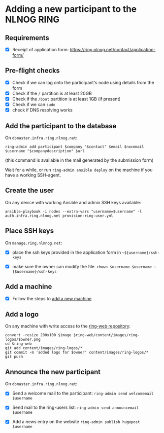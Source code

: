 # Adding a new participant to the NLNOG RING

## Requirements

* [x] Receipt of application form: https://ring.nlnog.net/contact/application-form/

## Pre-flight checks
* [x] Check if we can log onto the participant's node using details from the form
* [x] Check if the `/` partition is at least 20GB
* [x] Check if the `/boot` partition is at least 1GB (if present)
* [x] Check if we can `sudo`
* [x] check if DNS resolving works

## Add the participant to the database
On `dbmaster.infra.ring.nlnog.net`:
```
ring-admin add participant $company "$contact" $email $nocemail $username "$companydescription" $url
```
(this command is available in the mail generated by the submission form)

Wait for a while, or run `ring-admin ansible deploy` on the machine if you have a working SSH-agent.

## Create the user
On any device with working Ansible and admin SSH keys available:
```
ansible-playbook -i nodes --extra-vars "username=$username" -l auth.infra.ring.nlnog.net provision-ring-user.yml
```

## Place SSH keys
On `manage.ring.nlnnog.net`:
* [x] place the ssh keys provided in the application form in `~${username}/ssh-keys`
* [x] make sure the owner can modify the file: `chown $username.$username ~{$username}/ssh-keys`


## Add a machine
* [x] Follow the steps to [add a new machine](add_new_machine.md)

## Add a logo
On any machine with write access to the [ring-web repository](https://github.com/nlnog/ring-web):

```
convert -resize 200x100 $image $ring-web/content/images/ring-logos/$owner.png
cd $ring-web
git add content/images/ring-logos/*
git commit -m 'added logo for $owner' content/images/ring-logos/*
git push
```

## Announce the new participant
On `dbmaster.infra.ring.nlnog.net`:
* [x] Send a welcome mail to the participant: `ring-admin send welcomemail $username`
* [x] Send mail to the ring-users list: `ring-admin send announcemail $username`
* [x] Add a news entry on the website `ring-admin publish hugopost $username`

